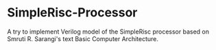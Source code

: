# SimpleRisc-Processor

A try to implement Verilog model of the SimpleRisc processor based on Smruti R. Sarangi's text Basic Computer Architecture.
